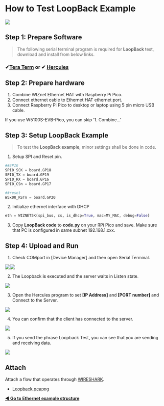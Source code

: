 # How to Test LoopBack Example

![][link-loopback_0]

## Step 1: Prepare Software

> The following serial terminal program is required for **LoopBack** test, download and install from below links.

### &#10004;[**Tera Term**][link-tera_term]  or  &#10004; [**Hercules**][link-hercules]



## Step 2: Prepare hardware

1. Combine WIZnet Ethernet HAT with Raspberry Pi Pico.
2. Connect ethernet cable to Ethernet HAT ethernet port.
3. Connect Raspberry Pi Pico to desktop or laptop using 5 pin micro USB cable.



If you use W5100S-EVB-Pico, you can skip '1. Combine...'



## Step 3: Setup LoopBack Example

> To test the **LoopBack example**, minor settings shall be done in code.



1. Setup SPI and Reset pin.

```python
##SPI0
SPI0_SCK = board.GP18
SPI0_TX = board.GP19
SPI0_RX = board.GP16
SPI0_CSn = board.GP17

##reset
W5x00_RSTn = board.GP20
```

2. Initialize ethernet interface with DHCP

```python
eth = WIZNET5K(spi_bus, cs, is_dhcp=True, mac=MY_MAC, debug=False)
```

3. Copy **LoopBack code** to **code.py** on your RPi Pico and save. Make sure that PC is configured in same subnet 192.168.1.xxx.



## Step 4: Upload and Run

1. Check COMport in [Device Manager] and then open Serial Terminal.

![][link-port]![][link-terminal]

2. The Loopback is executed and the server waits in Listen state.

![][link-loopback_1]

3. Open the Hercules program to set **[IP Address]** and **[PORT number]** and Connect to the Server.

![][link-loopback_2]

4. You can confirm that the client has connected to the server.

![][link-loopback_3]

5. If you send the phrase Loopback Test, you can see that you are sending and receiving data.

![][link-loopback_4]



## Attach

Attach a flow that operates through [WIRESHARK][link-wireshark].

- [Loopback.pcapng](https://github.com/Wiznet/RP2040-HAT-CircuitPython/blob/master/examples/Loopback/Loopback.pcapng)




 [**◀ Go to Ethernet example structure**](#ethernet_example_structure)





<!--
Link
-->

[link-tera_term]: https://osdn.net/projects/ttssh2/releases/
[link-hercules]: https://www.hw-group.com/software/hercules-setup-utility
[link-wireshark]: https://www.wireshark.org/#download
[link-loopback_0]: https://github.com/Wiznet-OpenHardware/RP2040-HAT-CircuitPython/blob/main/img/LOOPBACK/Loopback.jpg



[link-port]:https://github.com/Wiznet/RP2040-HAT-CircuitPython/blob/master/images/LOOPBACK/PORT.jpg
[link-terminal]: https://github.com/Wiznet/RP2040-HAT-CircuitPython/blob/master/images/LOOPBACK/Terminal.jpg


[link-loopback_1]: https://github.com/Wiznet/RP2040-HAT-CircuitPython/blob/master/images/LOOPBACK/PICO_Loopback_1.jpg
[link-loopback_2]: https://github.com/Wiznet/RP2040-HAT-CircuitPython/blob/master/images/LOOPBACK/PICO_Loopback_2.jpg
[link-loopback_3]: https://github.com/Wiznet/RP2040-HAT-CircuitPython/blob/master/images/LOOPBACK/PICO_Loopback_3.jpg
[link-loopback_4]: https://github.com/Wiznet/RP2040-HAT-CircuitPython/blob/master/images/LOOPBACK/PICO_Loopback_4.jpg
